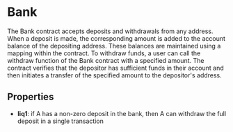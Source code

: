 # Bank

The Bank contract accepts deposits and withdrawals from any address. When a deposit is made, the corresponding amount is added to the account balance of the depositing address. These balances are maintained using a mapping within the contract. To withdraw funds, a user can call the withdraw function of the Bank contract with a specified amount. The contract verifies that the depositor has sufficient funds in their account and then initiates a transfer of the specified amount to the depositor's address.

## Properties
- **liq1**: if A has a non-zero deposit in the bank, then A can withdraw the full deposit in a single transaction